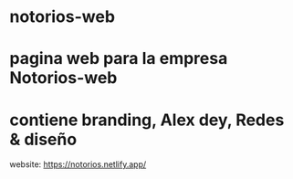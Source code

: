 # notorios-web
# pagina web para la empresa Notorios-web
# contiene branding, Alex dey, Redes & diseño

website:
https://notorios.netlify.app/
